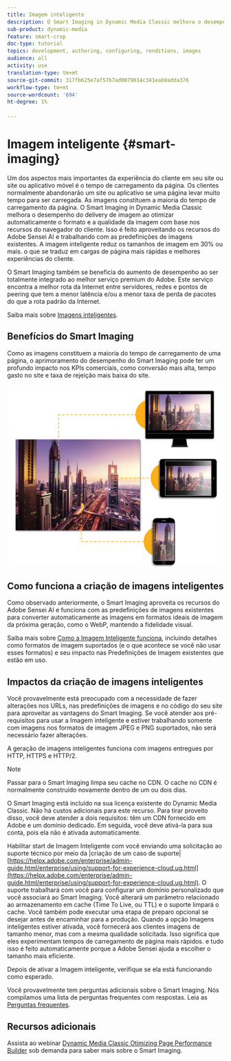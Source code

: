 ```yaml
---
title: Imagem inteligente
description: O Smart Imaging in Dynamic Media Classic melhora o desempenho do delivery de imagem ao otimizar automaticamente o formato e a qualidade da imagem com base nos recursos do navegador do cliente. Isso é feito aproveitando os recursos do Adobe Sensei AI e trabalhando com as predefinições de imagens existentes. Saiba mais sobre o Smart Imaging e como você pode usá-lo para oferta experiências melhores do cliente por meio de cargas de página mais rápidas.
sub-product: dynamic-media
feature: smart-crop
doc-type: tutorial
topics: development, authoring, configuring, renditions, images
audience: all
activity: use
translation-type: tm+mt
source-git-commit: 317fb625e7af57b7ad0079014c341eab9adda376
workflow-type: tm+mt
source-wordcount: '694'
ht-degree: 1%

---
```



# Imagem inteligente {#smart-imaging}

Um dos aspectos mais importantes da experiência do cliente em seu site ou site ou aplicativo móvel é o tempo de carregamento da página. Os clientes normalmente abandonarão um site ou aplicativo se uma página levar muito tempo para ser carregada. As imagens constituem a maioria do tempo de carregamento da página. O Smart Imaging in Dynamic Media Classic melhora o desempenho do delivery de imagem ao otimizar automaticamente o formato e a qualidade da imagem com base nos recursos do navegador do cliente. Isso é feito aproveitando os recursos do Adobe Sensei AI e trabalhando com as predefinições de imagens existentes. A imagem inteligente reduz os tamanhos de imagem em 30% ou mais. o que se traduz em cargas de página mais rápidas e melhores experiências do cliente.

O Smart Imaging também se beneficia do aumento de desempenho ao ser totalmente integrado ao melhor serviço premium do Adobe. Este serviço encontra a melhor rota da Internet entre servidores, redes e pontos de peering que tem a menor latência e/ou a menor taxa de perda de pacotes do que a rota padrão da Internet.

Saiba mais sobre [Imagens inteligentes](https://docs.adobe.com/content/help/en/experience-manager-64/assets/dynamic/imaging-faq.html).

## Benefícios do Smart Imaging

Como as imagens constituem a maioria do tempo de carregamento de uma página, o aprimoramento do desempenho do Smart Imaging pode ter um profundo impacto nos KPIs comerciais, como conversão mais alta, tempo gasto no site e taxa de rejeição mais baixa do site.

![imagem](assets/smart-imaging/smart-imaging-1.png)

## Como funciona a criação de imagens inteligentes

Como observado anteriormente, o Smart Imaging aproveita os recursos do Adobe Sensei AI e funciona com as predefinições de imagens existentes para converter automaticamente as imagens em formatos ideais de imagem da próxima geração, como o WebP, mantendo a fidelidade visual.

Saiba mais sobre [Como a Imagem Inteligente funciona](https://docs.adobe.com/content/help/en/experience-manager-64/assets/dynamic/imaging-faq.html#how-does-smart-imaging-work), incluindo detalhes como formatos de imagem suportados (e o que acontece se você não usar esses formatos) e seu impacto nas Predefinições de Imagem existentes que estão em uso.

## Impactos da criação de imagens inteligentes

Você provavelmente está preocupado com a necessidade de fazer alterações nos URLs, nas predefinições de imagens e no código do seu site para aproveitar as vantagens do Smart Imaging. Se você atender aos pré-requisitos para usar a Imagem inteligente e estiver trabalhando somente com imagens nos formatos de imagem JPEG e PNG suportados, não será necessário fazer alterações.

A geração de imagens inteligentes funciona com imagens entregues por HTTP, HTTPS e HTTP/2.

>[!NOTE]
>
>Passar para o Smart Imaging limpa seu cache no CDN. O cache no CDN é normalmente construído novamente dentro de um ou dois dias.

O Smart Imaging está incluído na sua licença existente do Dynamic Media Classic. Não há custos adicionais para este recurso. Para tirar proveito disso, você deve atender a dois requisitos: têm um CDN fornecido em Adobe e um domínio dedicado. Em seguida, você deve ativá-la para sua conta, pois ela não é ativada automaticamente.

Habilitar start de Imagem Inteligente com você enviando uma solicitação ao suporte técnico por meio da |criação de um caso de suporte| [https://helpx.adobe.com/enterprise/admin-guide.html/enterprise/using/support-for-experience-cloud.ug.html](https://helpx.adobe.com/enterprise/admin-guide.html/enterprise/using/support-for-experience-cloud.ug.html). O suporte trabalhará com você para configurar um domínio personalizado que você associará ao Smart Imaging. Você alterará um parâmetro relacionado ao armazenamento em cache (Time To Live, ou TTL) e o suporte limpará o cache. Você também pode executar uma etapa de preparo opcional se desejar antes de encaminhar para a produção. Quando a opção Imagens inteligentes estiver ativada, você fornecerá aos clientes imagens de tamanho menor, mas com a mesma qualidade solicitada. Isso significa que eles experimentam tempos de carregamento de página mais rápidos. e tudo isso é feito automaticamente porque a Adobe Sensei ajuda a escolher o tamanho mais eficiente.

Depois de ativar a Imagem inteligente, verifique se ela está funcionando como esperado.

Você provavelmente tem perguntas adicionais sobre o Smart Imaging. Nós compilamos uma lista de perguntas frequentes com respostas. Leia as [Perguntas frequentes](https://docs.adobe.com/content/help/en/experience-manager-64/assets/dynamic/imaging-faq.html).

## Recursos adicionais

Assista ao webinar [Dynamic Media Classic Otimizing Page Performance Builder](https://seminars.adobeconnect.com/pzc1gw0cihpv) sob demanda para saber mais sobre o Smart Imaging.
